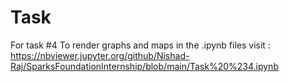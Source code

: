 # Task 
For task #4
To render graphs and maps in the .ipynb files visit : https://nbviewer.jupyter.org/github/Nishad-Raj/SparksFoundationInternship/blob/main/Task%20%234.ipynb
